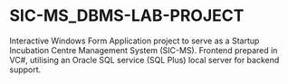 # SIC-MS_DBMS-LAB-PROJECT
Interactive Windows Form Application project to serve as a Startup Incubation Centre Management System (SIC-MS). Frontend prepared in VC#, utilising an Oracle SQL service (SQL Plus) local server for backend support.
